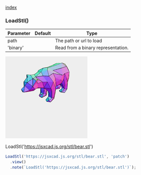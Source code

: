 [index](../../nb/api/index.md)
### LoadStl()
Parameter|Default|Type
---|---|---
path||The path or url to load
'binary'||Read from a binary representation.

![Image](LoadStl.md.$2.png)

LoadStl('https://jsxcad.js.org/stl/bear.stl')

```JavaScript
LoadStl('https://jsxcad.js.org/stl/bear.stl', 'patch')
  .view()
  .note(`LoadStl('https://jsxcad.js.org/stl/bear.stl')`);
```
